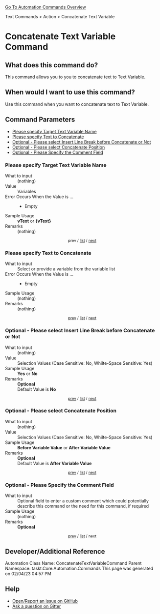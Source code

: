 <!--TITLE: Concatenate Text Variable Command -->
<!-- SUBTITLE: a command in the Text Commands group. -->
[Go To Automation Commands Overview](/automation-commands.md)


Text Commands &gt; Action &gt; Concatenate Text Variable


# Concatenate Text Variable Command


## What does this command do?
This command allows you to you to concatenate text to Text Variable.


## When would I want to use this command?
Use this command when you want to concatenate text to Text Variable.


<a id="param_list"></a>
## Command Parameters
- [Please specify Target Text Variable Name](#param_0)
- [Please specify Text to Concatenate](#param_1)
- [Optional - Please select Insert Line Break before Concatenate or Not](#param_2)
- [Optional - Please select Concatenate Position](#param_3)
- [Optional - Please Specify the Comment Field](#param_4)


<a id="param_0"></a>
### Please specify Target Text Variable Name


<dl>
<dt>What to input</dt><dd>(nothing)</dd>
<dt>Value</dt><dd>Variables</dd>
<dt>Error Occurs When the Value is ...</dt><dd><ul>
<li>Empty</li>
</ul></dd>
<dt>Sample Usage</dt><dd><strong>vText</strong> or <strong>{vText}</strong></dd>
<dt>Remarks</dt><dd>(nothing)</dd>
</dl>




<div style="font-size: 90%; text-align: center">


prev / [list](#param_list) / [next](#param_1)


</div>


<a id="param_1"></a>
### Please specify Text to Concatenate


<dl>
<dt>What to input</dt><dd>Select or provide a variable from the variable list</dd>
<dt>Error Occurs When the Value is ...</dt><dd><ul>
<li>Empty</li>
</ul></dd>
<dt>Sample Usage</dt><dd>(nothing)</dd>
<dt>Remarks</dt><dd>(nothing)</dd>
</dl>




<div style="font-size: 90%; text-align: center">


[prev](#param_1) / [list](#param_list) / [next](#param_2)


</div>


<a id="param_2"></a>
### Optional - Please select Insert Line Break before Concatenate or Not


<dl>
<dt>What to input</dt><dd>(nothing)</dd>
<dt>Value</dt><dd>Selection Values (Case Sensitive: No, Whilte-Space Sensitive: Yes)</dd>
<dt>Sample Usage</dt><dd><strong>Yes</strong> or  <strong>No</strong></dd>
<dt>Remarks</dt><dd><strong>Optional</strong><br>Default Value is <strong>No</strong></dd>
</dl>




<div style="font-size: 90%; text-align: center">


[prev](#param_2) / [list](#param_list) / [next](#param_3)


</div>


<a id="param_3"></a>
### Optional - Please select Concatenate Position


<dl>
<dt>What to input</dt><dd>(nothing)</dd>
<dt>Value</dt><dd>Selection Values (Case Sensitive: No, Whilte-Space Sensitive: Yes)</dd>
<dt>Sample Usage</dt><dd><strong>Before Variable Value</strong> or  <strong>After Variable Value</strong></dd>
<dt>Remarks</dt><dd><strong>Optional</strong><br>Default Value is <strong>After Variable Value</strong></dd>
</dl>




<div style="font-size: 90%; text-align: center">


[prev](#param_3) / [list](#param_list) / [next](#param_4)


</div>


<a id="param_4"></a>
### Optional - Please Specify the Comment Field


<dl>
<dt>What to input</dt><dd>Optional field to enter a custom comment which could potentially describe this command or the need for this command, if required</dd>
<dt>Sample Usage</dt><dd>(nothing)</dd>
<dt>Remarks</dt><dd><strong>Optional</strong><br></dd>
</dl>




<div style="font-size: 90%; text-align: center">


[prev](#param_4) / [list](#param_list) / next


</div>


## Developer/Additional Reference
Automation Class Name: ConcatenateTextVariableCommand
Parent Namespace: taskt.Core.Automation.Commands
This page was generated on 02/04/23 04:57 PM


## Help
- [Open/Report an issue on GitHub](https://github.com/rcktrncn/taskt/issues/new)
- [Ask a question on Gitter](https://gitter.im/taskt-rpa/Lobby)
